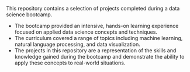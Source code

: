 This repository contains a selection of projects completed during a data science bootcamp.

- The bootcamp provided an intensive, hands-on learning experience focused on applied data science concepts and techniques. 
- The curriculum covered a range of topics including machine learning, natural language processing, and data visualization. 
- The projects in this repository are a representation of the skills and knowledge gained during the bootcamp and demonstrate the ability to apply these concepts to real-world situations.
